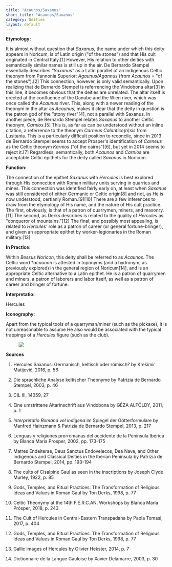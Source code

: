 ```yaml
---
title: "Acaunos/Saxanus"
short_title: "Acaunos/Saxanus"
category: Deities
layout: default
---
```


**Etymology:**

It is almost without question that *Saxanus*, the name under which this deity appears in Noricum, is of Latin origin ("of the stones") and that His cult originated in Central Italy.\[1] However, His relation to other deities with semantically similar names is still up in the air. De Bernardo Stempel essentially describes *"Saxanus"* as a Latin parallel of an indigenous Celtic theonym from Pannonia Superior: *Agaunus/Agannus* (from *Acaunos* = "of the stones").\[2] This connection, however, is only valid semantically. Upon realizing that de Bernardo Stempel is referrencing the Vindobona altar\[3] in this line, it becomes  obvious that the deities are unrelated. The altar itself is erected at the confluence of the Danube and the Wien river, which was once called the *Acaunus* river. This, along with a newer reading of the theonym in the altar as *Acaunus*, makes it clear that the deity in question is the patron god of the "stony river"\[4], not a parallel with Saxanus. In another piece, de Bernardo Stempel relates *Saxanus* to another Celtic theonym, *Carnios*.\[5] This is, as far as can be understood without an inline citation, a referrence to the theonym *Carneus Calantice(n)sis* from Lusitania. This is a particularly difficult position to reconcile, since in 2013 de Bernardo Stempel seems to accept Prosper's identification of *Carneus* as the Celtic theonym *Karnios* ("of the cairns")\[6], but yet in 2014 seems to reject it.\[7] Regardless, semantically, both *Acaunos* and *Carnios* are acceptable Celtic epithets for the deity called *Saxanus* in Noricum. 

**Function:**

The connection of the epithet *Saxanus* with *Hercules* is best explored through His connection with Roman military units serving in quarries and mines. This connection was identified fairly early on, at least when *Saxanus* was still considered of either Germanic or Celtic origin\[8] and not, as He is now understood, certianly Roman.\[9]\[10] There are a few inferences to draw from the etymology of His name, and the nature of His cult practice. The first, obviously, is that of a patron of quarrymen, miners, and masonry.\[11] The second, as Derks describes is related to the quality of *Hercules* as "conqueror of mountains."\[12] The final, and possibly most appealing, is related to *Hercules'* role as a patron of career (or general fortune-bringer), and given an appropriate epithet by worker-legionaries in the Roman military.\[13]

**In Practice:**

Within *Bessus Noricon*, this deity shall be referred to as *Acaunos*. The Celtic word \**acaunon* is attested in toponyms (and a hydronym, as previously explored) in the general region of Noricum\[14], and is an appropriate Celtic alternative to a Latin epithet. He is a patron of quarrymen and miners, a patron of laborers and labor itself, as well as a patron of career and bringer of fortune.

**Interpretatio:**

Hercules

**Iconography:**

Apart from the typical tools of a quarryman/miner (such as the pickaxe), it is not unreasonable to assume He also would be associated with the typical trappings of a *Hercules* figure (such as the club).

<figure class="deity-image"><img src="{{ '/assets/img/saxanus.png' | relative_url }}"></figure>

**Sources**

1. Hercules Saxanus: Germanisch, keltisch oder römisch? by Krešimir Matijević, 2016, p. 56

2. Die sprachliche Analyse keltischer Theonyme by Patrizia de Bernardo Stempel, 2003, p. 46

3. CIL III, 14359, 27

4. Eine umstrittene Altarinschrift aus Vindobona by GÉZA ALFÖLDY, 2011, p. 1

5. *Interpretatio Romana vel indigena* im Spiegel der Götterformulare by Manfred Hainzmann & Patrizia de Bernardo Stempel, 2013, p. 217

6. Lenguas y religiones prerromanas del occidente de la Península Ibérica by Blanca Maria Prosper, 2002, pp. 173-175

7. Matres Endeiterae, Deus Sanctus Endovelecos, Dea Nave, and Other Indigenous and Classical Deities in the Iberian Peninsula by Patrizia de Bernardo Stempel, 2014, pp. 193-194

8. The cults of Cisalpine Gaul as seen in the inscriptions by Joseph Clyde Murley, 1922, p. 85

9. Gods, Temples, and Ritual Practices: The Transformation of Religious Ideas and Values in Roman Gaul by Ton Derks, 1998, p. 77

10. Celtic Theonymy at the 14th F.E.R.C.AN. Workshops by Blanca María Prósper, 2018, p. 243

11. The Cult of Hercules in Central-Eastern Transpadana by Paola Tomasi, 2017, p. 404

12. Gods, Temples, and Ritual Practices: The Transformation of Religious Ideas and Values in Roman Gaul by Ton Derks, 1998, p. 77

13. Gallic images of Hercules by Olivier Hekster, 2014, p. 7

14. Dictionnaire de la Langue Gauloise by Xavier Delamarre, 2003, p.  30